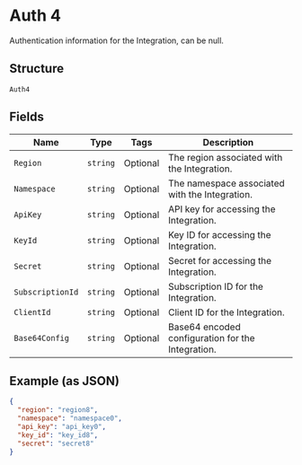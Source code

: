 
# Auth 4

Authentication information for the Integration, can be null.

## Structure

`Auth4`

## Fields

| Name | Type | Tags | Description |
|  --- | --- | --- | --- |
| `Region` | `string` | Optional | The region associated with the Integration. |
| `Namespace` | `string` | Optional | The namespace associated with the Integration. |
| `ApiKey` | `string` | Optional | API key for accessing the Integration. |
| `KeyId` | `string` | Optional | Key ID for accessing the Integration. |
| `Secret` | `string` | Optional | Secret for accessing the Integration. |
| `SubscriptionId` | `string` | Optional | Subscription ID for the Integration. |
| `ClientId` | `string` | Optional | Client ID for the Integration. |
| `Base64Config` | `string` | Optional | Base64 encoded configuration for the Integration. |

## Example (as JSON)

```json
{
  "region": "region8",
  "namespace": "namespace0",
  "api_key": "api_key0",
  "key_id": "key_id8",
  "secret": "secret8"
}
```

